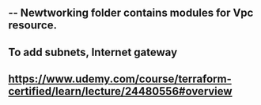 ## -- Newtworking folder contains modules for Vpc resource.

## To add subnets, Internet gateway



## https://www.udemy.com/course/terraform-certified/learn/lecture/24480556#overview